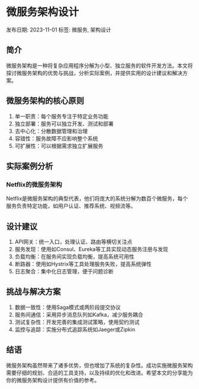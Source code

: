 # 微服务架构设计

发布日期: 2023-11-01
标签: 微服务, 架构设计

## 简介

微服务架构是一种将复杂应用程序分解为小型、独立服务的软件开发方法。本文将探讨微服务架构的优势与挑战，分析实际案例，并提供实用的设计建议和解决方案。

## 微服务架构的核心原则

1. 单一职责：每个服务专注于特定业务功能
2. 独立部署：服务可以独立开发、测试和部署
3. 去中心化：分散数据管理和治理
4. 容错性：服务故障不应影响整个系统
5. 可扩展性：可以根据需求独立扩展服务

## 实际案例分析

### Netflix的微服务架构

Netflix是微服务架构的典型代表，他们将庞大的系统分解为数百个微服务，每个服务负责特定功能，如用户认证、推荐系统、视频流等。

## 设计建议

1. API网关：统一入口，处理认证、路由等横切关注点
2. 服务发现：使用如Consul、Eureka等工具实现动态服务注册与发现
3. 负载均衡：在服务间实现负载均衡，提高系统可用性
4. 断路器：使用如Hystrix等工具处理服务失败，提高系统弹性
5. 日志聚合：集中化日志管理，便于问题诊断

## 挑战与解决方案

1. 数据一致性：使用Saga模式或两阶段提交协议
2. 服务间通信：采用异步消息队列如Kafka，减少服务耦合
3. 测试复杂性：开发完善的集成测试策略，使用契约测试
4. 监控与追踪：实施分布式追踪系统如Jaeger或Zipkin

## 结语

微服务架构虽然带来了诸多优势，但也增加了系统的复杂性。成功实施微服务架构需要仔细的规划、合适的工具支持，以及持续的优化和改进。希望本文的分享能为你的微服务架构设计提供有价值的参考。